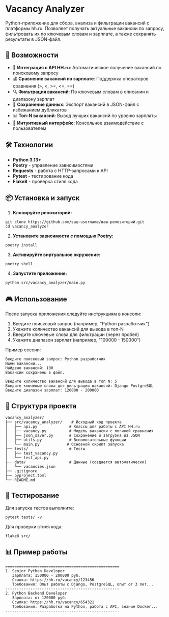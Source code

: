 
# Vacancy Analyzer

Python-приложение для сбора, анализа и фильтрации вакансий с платформы hh.ru. Позволяет получать актуальные вакансии по запросу, фильтровать их по ключевым словам и зарплате, а также сохранять результаты в JSON-файл.

## 🚀 Возможности

- 📡 **Интеграция с API HH.ru**: Автоматическое получение вакансий по поисковому запросу
- 💰 **Сравнение вакансий по зарплате**: Поддержка операторов сравнения (>, <, >=, <=, ==)
- 🔍 **Фильтрация вакансий**: По ключевым словам в описании и диапазону зарплат
- 💾 **Сохранение данных**: Экспорт вакансий в JSON-файл с избежанием дубликатов
- 📊 **Топ-N вакансий**: Вывод лучших вакансий по уровню зарплаты
- 🎯 **Интуитивный интерфейс**: Консольное взаимодействие с пользователем

## 🛠 Технологии

- **Python 3.13+**
- **Poetry** - управление зависимостями
- **Requests** - работа с HTTP-запросами к API
- **Pytest** - тестирование кода
- **Flake8** - проверка стиля кода

## 📦 Установка и запуск

1. **Клонируйте репозиторий:**
```
git clone https://github.com/ваш-username/ваш-репозиторий.git
cd vacancy_analyzer
```

2. **Установите зависимости с помощью Poetry:**

```
poetry install
```

3. **Активируйте виртуальное окружение:**
```
poetry shell
```

4. **Запустите приложение:**
```
python src/vacancy_analyzer/main.py
```

## 🎮 Использование

После запуска приложения следуйте инструкциям в консоли:

1. Введите поисковый запрос (например, "Python разработчик")
2. Укажите количество вакансий для вывода в топ-N
3. Введите ключевые слова для фильтрации (через пробел)
4. Укажите диапазон зарплат (например, "100000 - 150000")

Пример сессии:
```
Введите поисковый запрос: Python разработчик
Ищем вакансии...
Найдено вакансий: 100
Вакансии сохранены в файл.

Введите количество вакансий для вывода в топ N: 5
Введите ключевые слова для фильтрации вакансий: Django PostgreSQL
Введите диапазон зарплат: 120000 - 200000
```

## 📁 Структура проекта

```
vacancy_analyzer/
├── src/vacancy_analyzer/    # Исходный код проекта
│   ├── api.py              # Классы для работы с API HH.ru
│   ├── vacancy.py          # Модель вакансии с логикой сравнения
│   ├── json_saver.py       # Сохранение и загрузка из JSON
│   ├── utils.py            # Вспомогательные функции
│   └── main.py            # Основной скрипт запуска
├── tests/                  # Тесты
│   ├── test_vacancy.py
│   └── test_api.py
├── data/                   # Данные (создается автоматически)
│   └── vacancies.json
├── .gitignore
├── pyproject.toml
└── README.md
```

## 🧪 Тестирование

Для запуска тестов выполните:

```
pytest tests/ -v
```

Для проверки стиля кода:
```
flake8 src/
```

## 📊 Пример работы

```
==================================================
1. Senior Python Developer
   Зарплата: 150000 - 200000 руб.
   Ссылка: https://hh.ru/vacancy/123456
   Требования: Опыт работы с Django, PostgreSQL, опыт от 3 лет...
--------------------------------------------------
2. Python Backend Developer
   Зарплата: от 120000 руб.
   Ссылка: https://hh.ru/vacancy/654321
   Требования: Разработка на Python, работа с API, знание Docker...
--------------------------------------------------
```
